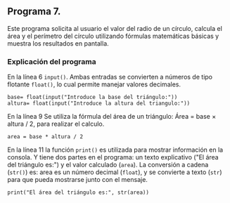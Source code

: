 ## Programa 7. 
Este programa solicita al usuario el valor del radio de un círculo, calcula el área y el perímetro del círculo utilizando fórmulas matemáticas básicas y muestra los resultados en pantalla.

### Explicación del programa 
En la línea 6  `input()`.
Ambas entradas se convierten a números de tipo flotante `float()`, lo cual permite manejar valores decimales.
```
base= float(input("Introduce la base del triángulo:"))
altura= float(input("Introduce la altura del triangulo:"))
```

En la línea 9 Se utiliza la fórmula del área de un triángulo:  Área = base × altura / 2, para realizar el calculo.                                                     
```
area = base * altura / 2
```

En la línea 11 la función `print()` es utilizada para mostrar información en la consola. Y tiene dos partes en el programa: un texto explicativo ("El área del triángulo es:") y el valor calculado (`area`). La conversión a cadena (`str()`) es: area es un número decimal (`float`), y se convierte a texto (`str`) para que pueda mostrarse junto con el mensaje.
```
print("El área del triángulo es:", str(area))
```
